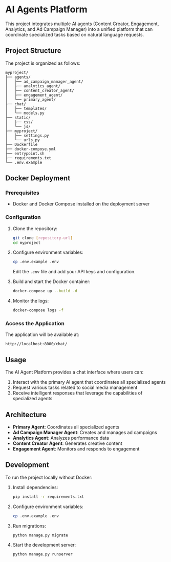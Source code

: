 # AI Agents Platform

This project integrates multiple AI agents (Content Creator, Engagement, Analytics, and Ad Campaign Manager) into a unified platform that can coordinate specialized tasks based on natural language requests.

## Project Structure

The project is organized as follows:

```
myproject/
├── agents/
│   ├── ad_campaign_manager_agent/
│   ├── analytics_agent/
│   ├── content_creator_agent/
│   ├── engagement_agent/
│   └── primary_agent/
├── chat/
│   ├── templates/
│   └── models.py
├── static/
│   ├── css/
│   └── js/
├── myproject/
│   ├── settings.py
│   └── urls.py
├── Dockerfile
├── docker-compose.yml
├── entrypoint.sh
├── requirements.txt
└── .env.example
```

## Docker Deployment

### Prerequisites

- Docker and Docker Compose installed on the deployment server

### Configuration

1. Clone the repository:
   ```bash
   git clone [repository-url]
   cd myproject
   ```

2. Configure environment variables:
   ```bash
   cp .env.example .env
   ```
   Edit the `.env` file and add your API keys and configuration.

3. Build and start the Docker container:
   ```bash
   docker-compose up --build -d
   ```

4. Monitor the logs:
   ```bash
   docker-compose logs -f
   ```

### Access the Application

The application will be available at:
```
http://localhost:8000/chat/
```

## Usage

The AI Agent Platform provides a chat interface where users can:

1. Interact with the primary AI agent that coordinates all specialized agents
2. Request various tasks related to social media management
3. Receive intelligent responses that leverage the capabilities of specialized agents

## Architecture

- **Primary Agent**: Coordinates all specialized agents
- **Ad Campaign Manager Agent**: Creates and manages ad campaigns
- **Analytics Agent**: Analyzes performance data
- **Content Creator Agent**: Generates creative content
- **Engagement Agent**: Monitors and responds to engagement

## Development

To run the project locally without Docker:

1. Install dependencies:
   ```bash
   pip install -r requirements.txt
   ```

2. Configure environment variables:
   ```bash
   cp .env.example .env
   ```

3. Run migrations:
   ```bash
   python manage.py migrate
   ```

4. Start the development server:
   ```bash
   python manage.py runserver
   ``` 